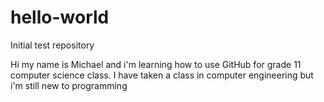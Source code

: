 # hello-world
Initial test repository

Hi my name is Michael and i'm learning how to use GitHub for grade 11 computer science class.
I have taken a class in computer engineering but i'm still new to programming 
